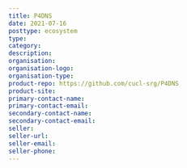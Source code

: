 ```yaml
---
title: P4DNS
date: 2021-07-16
posttype: ecosystem
type:
category:
description:
organisation:
organisation-logo:
organisation-type:
product-repo: https://github.com/cucl-srg/P4DNS
product-site:
primary-contact-name:
primary-contact-email:
secondary-contact-name:
secondary-contact-email:
seller:
seller-url:
seller-email:
seller-phone:
---
```


